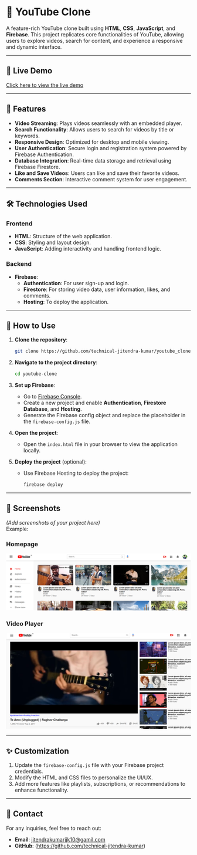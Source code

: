 # 🎥 YouTube Clone

A feature-rich YouTube clone built using **HTML**, **CSS**, **JavaScript**, and **Firebase**. This project replicates core functionalities of YouTube, allowing users to explore videos, search for content, and experience a responsive and dynamic interface.

---

## 🔗 Live Demo

[Click here to view the live demo](https://technical-jitendra-kumar.github.io/youtube_clone/)  


---

## 📂 Features

- **Video Streaming**: Plays videos seamlessly with an embedded player.
- **Search Functionality**: Allows users to search for videos by title or keywords.
- **Responsive Design**: Optimized for desktop and mobile viewing.
- **User Authentication**: Secure login and registration system powered by Firebase Authentication.
- **Database Integration**: Real-time data storage and retrieval using Firebase Firestore.
- **Like and Save Videos**: Users can like and save their favorite videos.
- **Comments Section**: Interactive comment system for user engagement.

---

## 🛠️ Technologies Used

### Frontend
- **HTML**: Structure of the web application.
- **CSS**: Styling and layout design.
- **JavaScript**: Adding interactivity and handling frontend logic.

### Backend
- **Firebase**:
  - **Authentication**: For user sign-up and login.
  - **Firestore**: For storing video data, user information, likes, and comments.
  - **Hosting**: To deploy the application.

---

## 🚀 How to Use

1. **Clone the repository**:
   ```bash
   git clone https://github.com/technical-jitendra-kumar/youtube_clone.git
   ```

2. **Navigate to the project directory**:
   ```bash
   cd youtube-clone
   ```

3. **Set up Firebase**:
   - Go to [Firebase Console](https://console.firebase.google.com/).
   - Create a new project and enable **Authentication**, **Firestore Database**, and **Hosting**.
   - Generate the Firebase config object and replace the placeholder in the `firebase-config.js` file.

4. **Open the project**:
   - Open the `index.html` file in your browser to view the application locally.

5. **Deploy the project** (optional):
   - Use Firebase Hosting to deploy the project:
     ```bash
     firebase deploy
     ```

---

## 🌟 Screenshots

*(Add screenshots of your project here)*  
Example:  
### Homepage
![Homepage Screenshot](images/Screenshot%202025-01-14%20224243.png)

### Video Player
![Video Player Screenshot](images/Screenshot%202025-01-14%20224327.png)

---

## ✨ Customization

1. Update the `firebase-config.js` file with your Firebase project credentials.
2. Modify the HTML and CSS files to personalize the UI/UX.
3. Add more features like playlists, subscriptions, or recommendations to enhance functionality.

---

## 📧 Contact

For any inquiries, feel free to reach out:  
- **Email**: jitendrakumarjjk10@gamil.com
- **GitHub**: (https://github.com/technical-jitendra-kumar)
